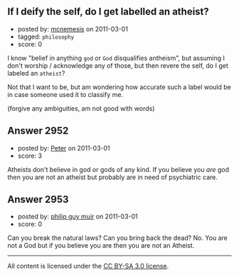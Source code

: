 ## If I deify the self, do I get labelled an atheist?

- posted by: [mcnemesis](https://stackexchange.com/users/-1/1170-mcnemesis) on 2011-03-01
- tagged: `philosophy`
- score: 0

I know "belief in anything `god` or `God` disqualifies antheism", but assuming I don't worship / acknowledge any of those, but then revere the self, do I get labeled an `atheist`?

Not that I want to be, but am wondering how accurate such a label would be in case someone used it to classify me.

(forgive any ambiguities, am not good with words)


## Answer 2952

- posted by: [Peter](https://stackexchange.com/users/-1/168-peter) on 2011-03-01
- score: 3

Atheists don't believe in god or gods of any kind. If you believe you *are* god then you are not an atheist but probably are in need of psychiatric care.


## Answer 2953

- posted by: [philip guy muir](https://stackexchange.com/users/-1/182-philip-guy-muir) on 2011-03-01
- score: 0

Can you break the natural laws? Can you bring back the dead? No. You are not a God but if you believe you are then you are not an Atheist.



---

All content is licensed under the [CC BY-SA 3.0 license](https://creativecommons.org/licenses/by-sa/3.0/).
